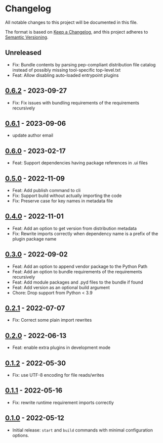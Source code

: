 # Changelog

All notable changes to this project will be documented in this file.

The format is based on [Keep a Changelog](https://keepachangelog.com/en/1.0.0/), and this project adheres to [Semantic Versioning](https://semver.org/spec/v2.0.0.html).

## Unreleased

- Fix: Bundle contents by parsing pep-compliant distribution file catalog instead of possibly missing tool-specific top-level.txt
- Feat: Allow disabling auto-loaded entrypoint plugins

## [0.6.2] - 2023-09-27

- Fix: Fix issues with bundling requirements of the requirements recursively

## [0.6.1] - 2023-09-06

- update author email

## [0.6.0] - 2023-02-17

- Feat: Support dependencies having package references in .ui files

## [0.5.0] - 2022-11-09

- Feat: Add publish command to cli
- Fix: Support build without actually importing the code
- Fix: Preserve case for key names in metadata file

## [0.4.0] - 2022-11-01

- Feat: Add an option to get version from distribution metadata
- Fix: Rewrite imports correctly when dependency name is a prefix of the plugin package name

## [0.3.0] - 2022-09-02

- Feat: Add an option to append vendor package to the Python Path
- Feat: Add an option to bundle requirements of the requirements recursively
- Feat: Add module packages and .pyd files to the bundle if found
- Feat: Add version as an optional build argument
- Chore: Drop support from Python < 3.9

## [0.2.1] - 2022-07-07

- Fix: Correct some plain import rewrites

## [0.2.0] - 2022-06-13

- Feat: enable extra plugins in development mode

## [0.1.2] - 2022-05-30

- Fix: use UTF-8 encoding for file reads/writes

## [0.1.1] - 2022-05-16

- Fix: rewrite runtime requirement imports correctly

## [0.1.0] - 2022-05-12

- Initial release: `start` and `build` commands with minimal configuration options.

[0.1.0]: https://github.com/nlsfi/qgis-plugin-dev-tools/releases/tag/v0.1.0
[0.1.1]: https://github.com/nlsfi/qgis-plugin-dev-tools/releases/tag/v0.1.1
[0.1.2]: https://github.com/nlsfi/qgis-plugin-dev-tools/releases/tag/v0.1.2
[0.2.0]: https://github.com/nlsfi/qgis-plugin-dev-tools/releases/tag/v0.2.0
[0.2.1]: https://github.com/nlsfi/qgis-plugin-dev-tools/releases/tag/v0.2.1
[0.3.0]: https://github.com/nlsfi/qgis-plugin-dev-tools/releases/tag/v0.3.0
[0.4.0]: https://github.com/nlsfi/qgis-plugin-dev-tools/releases/tag/v0.4.0
[0.5.0]: https://github.com/nlsfi/qgis-plugin-dev-tools/releases/tag/v0.5.0
[0.6.0]: https://github.com/nlsfi/qgis-plugin-dev-tools/releases/tag/v0.6.0
[0.6.1]: https://github.com/nlsfi/qgis-plugin-dev-tools/releases/tag/v0.6.1
[0.6.2]: https://github.com/nlsfi/qgis-plugin-dev-tools/releases/tag/v0.6.2
